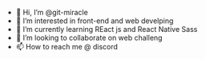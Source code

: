 - 👋 Hi, I’m @git-miracle
- 👀 I’m interested in front-end and web develping
- 🌱 I’m currently learning REact js and React Native Sass 
- 💞️ I’m looking to collaborate on web challeng
- 📫 How to reach me @ discord

<!---
git-miracle/git-miracle is a ✨ special ✨ repository because its `README.md` (this file) appears on your GitHub profile.
You can click the Preview link to take a look at your changes.
--->
